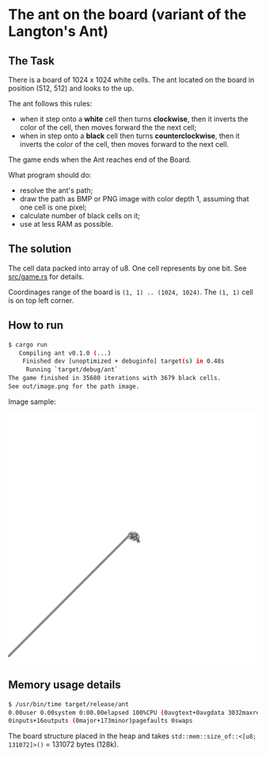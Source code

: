 # The ant on the board (variant of the Langton's Ant)

## The Task

There is a board of 1024 x 1024 white cells.
The ant located on the board in position (512, 512) and looks to the up.

The ant follows this rules:

- when it step onto a **white** cell
  then turns **clockwise**,
  then it inverts the color of the cell,
  then moves forward the the next cell;
- when in step onto a **black** cell
  then turns **counterclockwise**,
  then it inverts the color of the cell,
  then moves forward to the next cell.

The game ends when the Ant reaches end of the Board.

What program should do:

- resolve the ant's path;
- draw the path as BMP or PNG image with color depth 1, assuming that one cell is one pixel;
- calculate number of black cells on it;
- use at less RAM as possible.

## The solution

The cell data packed into array of u8. One cell represents by one bit. See [src/game.rs](src/game.rs) for details.

Coordinages range of the board is `(1, 1) .. (1024, 1024)`. The `(1, 1)` cell is on top left corner.

## How to run

```bash
$ cargo run
   Compiling ant v0.1.0 (...)
    Finished dev [unoptimized + debuginfo] target(s) in 0.48s
     Running `target/debug/ant`
The game finished in 35680 iterations with 3679 black cells.
See out/image.png for the path image.
```

Image sample:

![Langton's path sample](sample.png)

## Memory usage details

```bash
$ /usr/bin/time target/release/ant
0.00user 0.00system 0:00.00elapsed 100%CPU (0avgtext+0avgdata 3032maxresident)k
0inputs+16outputs (0major+173minor)pagefaults 0swaps
```

The board structure placed in the heap and takes `std::mem::size_of::<[u8; 131072]>()` = 131072 bytes (128k).
